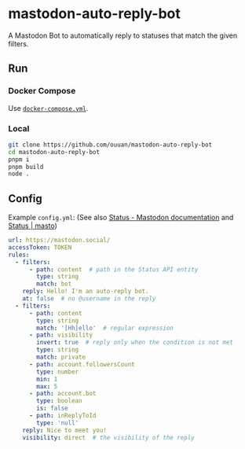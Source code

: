 # mastodon-auto-reply-bot

A Mastodon Bot to automatically reply to statuses that match the given filters.

## Run

### Docker Compose

Use [`docker-compose.yml`](docker-compose.yml).

### Local

```bash
git clone https://github.com/ouuan/mastodon-auto-reply-bot
cd mastodon-auto-reply-bot
pnpm i
pnpm build
node .
```

## Config

Example `config.yml`: (See also [Status - Mastodon documentation](https://docs.joinmastodon.org/entities/Status/) and [Status | masto](https://neet.github.io/masto.js/interfaces/Status.html))

```yaml
url: https://mastodon.social/
accessToken: TOKEN
rules:
  - filters:
      - path: content  # path in the Status API entity
        type: string
        match: bot
    reply: Hello! I'm an auto-reply bot.
    at: false  # no @username in the reply
  - filters:
      - path: content
        type: string
        match: '[Hh]ello'  # regular expression
      - path: visibility
        invert: true  # reply only when the condition is not met
        type: string
        match: private
      - path: account.followersCount
        type: number
        min: 1
        max: 5
      - path: account.bot
        type: boolean
        is: false
      - path: inReplyToId
        type: 'null'
    reply: Nice to meet you!
    visibility: direct  # the visibility of the reply
```
